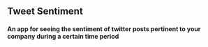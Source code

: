 ## Tweet Sentiment

#### An app for seeing the sentiment of twitter posts pertinent to your company during a certain time period